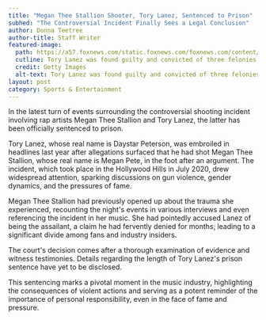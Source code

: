 ```yaml
---
title: "Megan Thee Stallion Shooter, Tory Lanez, Sentenced to Prison"
subhed: "The Controversial Incident Finally Sees a Legal Conclusion"
author: Donna Teetree
author-title: Staff Writer
featured-image: 
  path: https://a57.foxnews.com/static.foxnews.com/foxnews.com/content/uploads/2023/08/640/320/meghan-thee-stallion-tory-lanez-sentenced.jpg?ve=1&tl=1
  cutline: Tory Lanez was found guilty and convicted of three felonies in the 2020 shooting of Megan Thee Stallion
  credit: Getty Images
  alt-text: Tory Lanez was found guilty and convicted of three felonies in the 2020 shooting of Megan Thee Stallion
layout: post
category: Sports & Entertainment
---
```


In the latest turn of events surrounding the controversial shooting incident involving rap artists Megan Thee Stallion and Tory Lanez, the latter has been officially sentenced to prison.

Tory Lanez, whose real name is Daystar Peterson, was embroiled in headlines last year after allegations surfaced that he had shot Megan Thee Stallion, whose real name is Megan Pete, in the foot after an argument. The incident, which took place in the Hollywood Hills in July 2020, drew widespread attention, sparking discussions on gun violence, gender dynamics, and the pressures of fame.

Megan Thee Stallion had previously opened up about the trauma she experienced, recounting the night's events in various interviews and even referencing the incident in her music. She had pointedly accused Lanez of being the assailant, a claim he had fervently denied for months, leading to a significant divide among fans and industry insiders.

The court's decision comes after a thorough examination of evidence and witness testimonies. Details regarding the length of Tory Lanez's prison sentence have yet to be disclosed.

This sentencing marks a pivotal moment in the music industry, highlighting the consequences of violent actions and serving as a potent reminder of the importance of personal responsibility, even in the face of fame and pressure.

